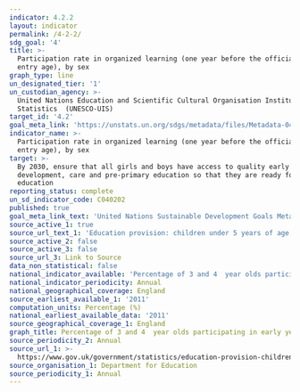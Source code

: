 ```yaml
---
indicator: 4.2.2
layout: indicator
permalink: /4-2-2/
sdg_goal: '4'
title: >-
  Participation rate in organized learning (one year before the official primary
  entry age), by sex
graph_type: line
un_designated_tier: '1'
un_custodian_agency: >-
  United Nations Education and Scientific Cultural Organisation Institute of
  Statistics  (UNESCO-UIS)
target_id: '4.2'
goal_meta_link: 'https://unstats.un.org/sdgs/metadata/files/Metadata-04-02-02.pdf'
indicator_name: >-
  Participation rate in organized learning (one year before the official primary
  entry age), by sex
target: >-
  By 2030, ensure that all girls and boys have access to quality early childhood
  development, care and pre-primary education so that they are ready for primary
  education
reporting_status: complete
un_sd_indicator_code: C040202
published: true
goal_meta_link_text: 'United Nations Sustainable Development Goals Metadata: 4.2.2'
source_active_1: true
source_url_text_1: 'Education provision: children under 5 years of age, January 2017'
source_active_2: false
source_active_3: false
source_url_3: Link to Source
data_non_statistical: false
national_indicator_available: 'Percentage of 3 and 4  year olds participating in early years education '
national_indicator_periodicity: Annual
national_geographical_coverage: England
source_earliest_available_1: '2011'
computation_units: Percentage (%)
national_earliest_available_data: '2011'
source_geographical_coverage_1: England
graph_title: Percentage of 3 and 4  year olds participating in early years education
source_periodicity_2: Annual
source_url_1: >-
  https://www.gov.uk/government/statistics/education-provision-children-under-5-years-of-age-january-2017
source_organisation_1: Department for Education
source_periodicity_1: Annual
---
```



